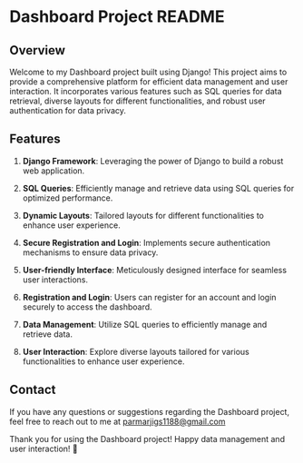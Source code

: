 # Dashboard Project README

## Overview

Welcome to my Dashboard project built using Django! This project aims to provide a comprehensive platform for efficient data management and user interaction. It incorporates various features such as SQL queries for data retrieval, diverse layouts for different functionalities, and robust user authentication for data privacy.

## Features

1. **Django Framework**: Leveraging the power of Django to build a robust web application.
2. **SQL Queries**: Efficiently manage and retrieve data using SQL queries for optimized performance.
3. **Dynamic Layouts**: Tailored layouts for different functionalities to enhance user experience.
4. **Secure Registration and Login**: Implements secure authentication mechanisms to ensure data privacy.
5. **User-friendly Interface**: Meticulously designed interface for seamless user interactions.

1. **Registration and Login**: Users can register for an account and login securely to access the dashboard.
2. **Data Management**: Utilize SQL queries to efficiently manage and retrieve data.
3. **User Interaction**: Explore diverse layouts tailored for various functionalities to enhance user experience.


## Contact

If you have any questions or suggestions regarding the Dashboard project, feel free to reach out to me at parmarjigs1188@gmail.com

Thank you for using the Dashboard project! Happy data management and user interaction! 🚀